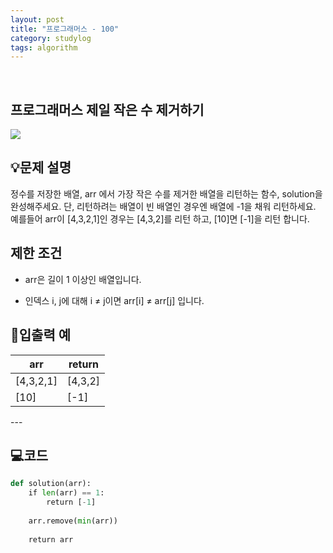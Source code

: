 ```yaml
---
layout: post
title: "프로그래머스 - 100"
category: studylog
tags: algorithm
---
```


<br>

## 프로그래머스 제일 작은 수 제거하기


![](https://velog.velcdn.com/images/dlsdud9098/post/e1464da6-734f-4172-a5d3-8df73b71a328/image.png)
## 💡문제 설명
정수를 저장한 배열, arr 에서 가장 작은 수를 제거한 배열을 리턴하는 함수, solution을 완성해주세요. 단, 리턴하려는 배열이 빈 배열인 경우엔 배열에 -1을 채워 리턴하세요. 예를들어 arr이 [4,3,2,1]인 경우는 [4,3,2]를 리턴 하고, [10]면 [-1]을 리턴 합니다.


## 제한 조건
* arr은 길이 1 이상인 배열입니다.




* 인덱스 i, j에 대해 i ≠ j이면 arr[i] ≠ arr[j] 입니다.




## 🔢입출력 예




<table><thead><tr><th>arr</th><th>return</th></tr></thead><tbody><tr><td>[4,3,2,1]</td><td>[4,3,2]</td></tr><tr><td>[10]</td><td>[-1]</td></tr></tbody>
</table>
---


## 💻코드


```python
def solution(arr):
    if len(arr) == 1:
        return [-1]
    
    arr.remove(min(arr))
    
    return arr
```
